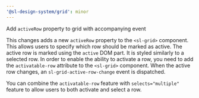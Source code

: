 ```yaml
---
'@sl-design-system/grid': minor
---
```


Add `activeRow` property to grid with accompanying event

This changes adds a new `activeRow` property to the `<sl-grid>` component. This allows users to specify which row should be marked as active. The active row is marked using the `active` DOM part. It is styled similarly to a selected row. In order to enable the ability to activate a row, you need to add the `activatable-row` attribute to the `<sl-grid>` component. When the active row changes, an `sl-grid-active-row-change` event is dispatched.

You can combine the `activatable-row` feature with `selects="multiple"` feature to allow users to both activate and select a row.
